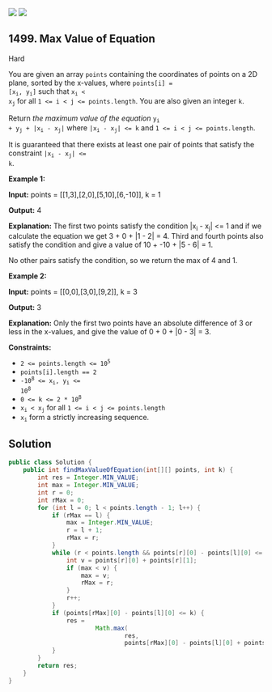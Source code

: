 [![](https://img.shields.io/github/stars/javadev/LeetCode-in-Java?label=Stars&style=flat-square)](https://github.com/javadev/LeetCode-in-Java)
[![](https://img.shields.io/github/forks/javadev/LeetCode-in-Java?label=Fork%20me%20on%20GitHub%20&style=flat-square)](https://github.com/javadev/LeetCode-in-Java/fork)

## 1499\. Max Value of Equation

Hard

You are given an array `points` containing the coordinates of points on a 2D plane, sorted by the x-values, where <code>points[i] = [x<sub>i</sub>, y<sub>i</sub>]</code> such that <code>x<sub>i</sub> < x<sub>j</sub></code> for all `1 <= i < j <= points.length`. You are also given an integer `k`.

Return _the maximum value of the equation_ <code>y<sub>i</sub> + y<sub>j</sub> + |x<sub>i</sub> - x<sub>j</sub>|</code> where <code>|x<sub>i</sub> - x<sub>j</sub>| <= k</code> and `1 <= i < j <= points.length`.

It is guaranteed that there exists at least one pair of points that satisfy the constraint <code>|x<sub>i</sub> - x<sub>j</sub>| <= k</code>.

**Example 1:**

**Input:** points = \[\[1,3],[2,0],[5,10],[6,-10]], k = 1

**Output:** 4

**Explanation:** The first two points satisfy the condition \|x<sub>i</sub> - x<sub>j</sub>\| <= 1 and if we calculate the equation we get 3 + 0 + \|1 - 2\| = 4. Third and fourth points also satisfy the condition and give a value of 10 + -10 + \|5 - 6\| = 1.

No other pairs satisfy the condition, so we return the max of 4 and 1.

**Example 2:**

**Input:** points = \[\[0,0],[3,0],[9,2]], k = 3

**Output:** 3

**Explanation:** Only the first two points have an absolute difference of 3 or less in the x-values, and give the value of 0 + 0 + \|0 - 3\| = 3.

**Constraints:**

*   <code>2 <= points.length <= 10<sup>5</sup></code>
*   `points[i].length == 2`
*   <code>-10<sup>8</sup> <= x<sub>i</sub>, y<sub>i</sub> <= 10<sup>8</sup></code>
*   <code>0 <= k <= 2 * 10<sup>8</sup></code>
*   <code>x<sub>i</sub> < x<sub>j</sub></code> for all `1 <= i < j <= points.length`
*   <code>x<sub>i</sub></code> form a strictly increasing sequence.

## Solution

```java
public class Solution {
    public int findMaxValueOfEquation(int[][] points, int k) {
        int res = Integer.MIN_VALUE;
        int max = Integer.MIN_VALUE;
        int r = 0;
        int rMax = 0;
        for (int l = 0; l < points.length - 1; l++) {
            if (rMax == l) {
                max = Integer.MIN_VALUE;
                r = l + 1;
                rMax = r;
            }
            while (r < points.length && points[r][0] - points[l][0] <= k) {
                int v = points[r][0] + points[r][1];
                if (max < v) {
                    max = v;
                    rMax = r;
                }
                r++;
            }
            if (points[rMax][0] - points[l][0] <= k) {
                res =
                        Math.max(
                                res,
                                points[rMax][0] - points[l][0] + points[rMax][1] + points[l][1]);
            }
        }
        return res;
    }
}
```